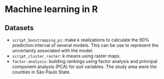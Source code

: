 # Machine learning in R

## Datasets
- `script_boostrapping_pi`: make k realizations to calculate the 90% prediction interval of several models. This can be use to represent the uncertainty associated with the model.
- `script_cluster_raster`: k-means using raster maps.
- `factor-analysis`: building rankings using factor analysis and principal component analysis (PCA) for soil variables. The study area were the counties in São Paulo State.
